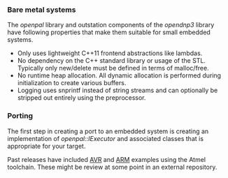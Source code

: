 ### Bare metal systems

The _openpal_ library and outstation components of the _opendnp3_ library have following properties that make them suitable
for small embedded systems.

* Only uses lightweight C++11 frontend abstractions like lambdas.
* No dependency on the C++ standard library or usage of the STL. Typically only new/delete must be defined in terms of malloc/free.
* No runtime heap allocation. All dynamic allocation is performed during initialization to create various buffers.
* Logging uses snprintf instead of string streams and can optionally be stripped out entirely using the preprocessor.

### Porting

The first step in creating a port to an embedded system is creating an implementation of _openpal::IExecutor_ and associated
classes that is appropriate for your target.

Past releases have included [AVR](https://github.com/automatak/dnp3/tree/2.0.1/embedded/atmelavr) and
[ARM](https://github.com/automatak/dnp3/tree/2.0.1/embedded/atmeldue) examples using the Atmel toolchain. These
might be review at some point in an external repository.
